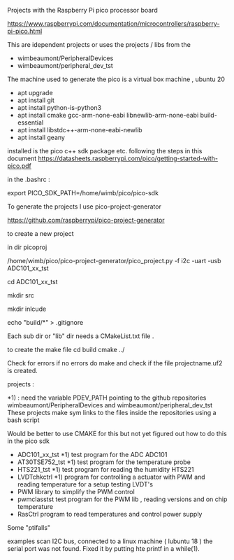 Projects with the Raspberry Pi pico processor board 

https://www.raspberrypi.com/documentation/microcontrollers/raspberry-pi-pico.html

This are idependent projects or uses the projects / libs from the 

   * wimbeaumont/PeripheralDevices
   * wimbeaumont/peripheral_dev_tst
   
The machine used to generate the pico  is  a virtual box machine , ubuntu 20  

   * apt  upgrade
   * apt install git
   * apt install python-is-python3
   * apt install cmake gcc-arm-none-eabi libnewlib-arm-none-eabi build-essential
   * apt install libstdc++-arm-none-eabi-newlib
   * apt install geany 



installed is the pico c++ sdk package etc.  following the steps in this document https://datasheets.raspberrypi.com/pico/getting-started-with-pico.pdf

in the .bashrc  : 

export PICO_SDK_PATH=/home/wimb/pico/pico-sdk

To generate the projects  I use pico-project-generator 

https://github.com/raspberrypi/pico-project-generator

to create a new project 

in dir picoproj

/home/wimb/pico/pico-project-generator/pico_project.py  -f i2c -uart -usb ADC101_xx_tst

cd ADC101_xx_tst 

mkdir src

mkdir inlcude 

echo  "build/*" > .gitignore

Each sub dir or "lib"  dir needs a CMakeList.txt file . 

to create the make file 
cd build 
cmake ../ 

Check for errors if no errors do make and check if the file projectname.uf2 is created. 


projects : 

*1)  : need the variable PDEV_PATH pointing to the github repositories wimbeaumont/PeripheralDevices  and wimbeaumont/peripheral_dev_tst 
These projects make sym links to the files inside the repositories using a bash script 

Would be better to use CMAKE for this but not yet figured out how to do this in the pico sdk 


   * ADC101_xx_tst	*1)	test program for the ADC  ADC101
   * AT30TSE752_tst	*1)	test program for the temperature probe 
   * HTS221_tst	   *1)	test program for reading the humidity HTS221
   * LVDTchkctrl    *1)	program for controlling a actuator with PWM  and reading temperature for a setup testing LVDT's 
   * PWM					library to simplify the PWM control 
   * pwmclasstst			test program for the PWM lib , reading versions and on chip  temperature
   * RasCtrl  	program to read temperatures and control power supply




Some "ptifalls"  

examples  scan I2C bus,  connected to a linux machine ( lubuntu 18 ) the serial port was not found.  Fixed it by putting hte printf in a while(1). 
